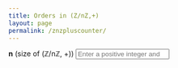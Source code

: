 ```yaml
---
title: Orders in (Z/nZ,+)
layout: page
permalink: /znzpluscounter/
---
```


<label for="nInput"><strong>n</strong> (size of (ℤ/nℤ, +))</label>
<input id="nInput" type="number" min="1" step="1" placeholder="Enter a positive integer and press Enter" />
<pre id="out" style="white-space:pre-wrap;line-height:1.4;margin-top:1rem"></pre>

<script>
  function gcd(a, b) {
    a = Math.abs(a); b = Math.abs(b);
    while (b !== 0) { const t = b; b = a % b; a = t; }
    return a;
  }
  function computeOrders(n) {
    // sets[d] = elements whose additive order is d
    const sets = Array.from({ length: n + 1 }, () => []);
    sets[1].push(0); // 0 has order 1 in (ℤ/nℤ, +)
    for (let i = 1; i < n; i++) {
      const ord = n / gcd(i, n);   // order(i) = n / gcd(i,n)
      sets[ord].push(i);
    }
    return sets;
  }
  function render(sets) {
    let lines = [];
    let count = 0;
    for (let ord = 1; ord < sets.length; ord++) {
      if (sets[ord].length) {
        count++;
        lines.push(`order ${ord}: [${sets[ord].join(", ")}]`);
      }
    }
    lines.push(`\nNumber of distinct orders (divisors of n): ${count}`);
    return lines.join("\n");
  }
  const nInput = document.getElementById("nInput");
  const out = document.getElementById("out");

  nInput.addEventListener("keydown", (e) => {
    if (e.key !== "Enter") return;
    const n = parseInt(nInput.value, 10);
    if (!Number.isInteger(n) || n < 1) {
      out.textContent = "Please enter a positive integer n ≥ 1.";
      return;
    }
    const sets = computeOrders(n);
    out.textContent = render(sets);
  });
</script>
